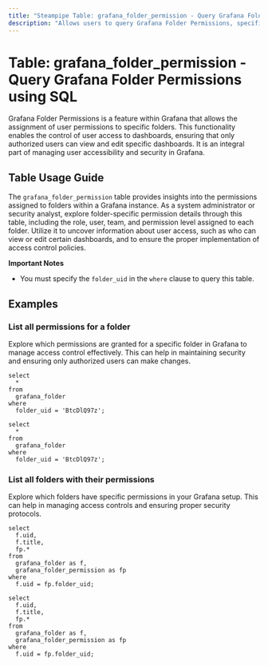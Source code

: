 ```yaml
---
title: "Steampipe Table: grafana_folder_permission - Query Grafana Folder Permissions using SQL"
description: "Allows users to query Grafana Folder Permissions, specifically to retrieve information on the permissions assigned to folders within a Grafana instance."
---
```


# Table: grafana_folder_permission - Query Grafana Folder Permissions using SQL

Grafana Folder Permissions is a feature within Grafana that allows the assignment of user permissions to specific folders. This functionality enables the control of user access to dashboards, ensuring that only authorized users can view and edit specific dashboards. It is an integral part of managing user accessibility and security in Grafana.

## Table Usage Guide

The `grafana_folder_permission` table provides insights into the permissions assigned to folders within a Grafana instance. As a system administrator or security analyst, explore folder-specific permission details through this table, including the role, user, team, and permission level assigned to each folder. Utilize it to uncover information about user access, such as who can view or edit certain dashboards, and to ensure the proper implementation of access control policies.

**Important Notes**
- You must specify the `folder_uid` in the `where` clause to query this table.

## Examples

### List all permissions for a folder
Explore which permissions are granted for a specific folder in Grafana to manage access control effectively. This can help in maintaining security and ensuring only authorized users can make changes.

```sql+postgres
select
  *
from
  grafana_folder
where
  folder_uid = 'BtcDlQ97z';
```

```sql+sqlite
select
  *
from
  grafana_folder
where
  folder_uid = 'BtcDlQ97z';
```

### List all folders with their permissions
Explore which folders have specific permissions in your Grafana setup. This can help in managing access controls and ensuring proper security protocols.

```sql+postgres
select
  f.uid,
  f.title,
  fp.*
from
  grafana_folder as f,
  grafana_folder_permission as fp
where
  f.uid = fp.folder_uid;
```

```sql+sqlite
select
  f.uid,
  f.title,
  fp.*
from
  grafana_folder as f,
  grafana_folder_permission as fp
where
  f.uid = fp.folder_uid;
```